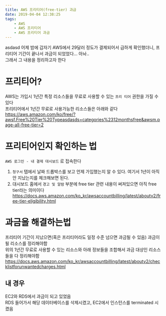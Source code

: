 ```yaml
---
title: AWS 프리티어(free-tier) 과금
date: 2019-04-04 12:38:25
tags:
    - AWS
    - AWS 프리티어
    - AWS 프리티어 과금
---
```

asdasd
어제 밤에 갑자기 AWS에서 29달러 정도가 결제되어서 급하게 확인했더니, 프리티어 기간이 끝나서 과금이 되었었다... 아놔..  
그래서 그 내용을 정리하고자 한다  

# 프리티어?  
AWS는 가입시 1년간 특정 리소스들을 무료로 사용할 수 있는 `프리 티어` 권한을 가질 수 있다  
프리티어에서 1년간 무료로 사용가능한 리소스들은 아래와 같다  
<https://aws.amazon.com/ko/free/?awsf.Free%20Tier%20Typeasdasds=categories%2312monthsfree&awsm.page-all-free-tier=2>  

# 프리티어인지 확인하는 법  
`AWS 로그인 - 내 결제 대시보드` 로 접속한다  

1. `청구서` 탭에서 날짜 드롭박스를 보고 언제 가입했는지 알 수 있다. 여기서 1년이 아직 안 지났는지를 체크해보면 된다.  
2. 대시보드 홈에서 `경고 및 알람` 부분에 free tier 관련 내용이 써져있으면 아직 free tier라는 의미이다  
    <https://docs.aws.amazon.com/ko_kr/awsaccountbilling/latest/aboutv2/free-tier-eligibility.html>  

# 과금을 해결하는법  
프리티어 기간이 지났으면(혹은 프리티어라도 일정 수준 넘으면 과금될 수 있음) 과금이 될 리소스를 정리해야함  
위의 1년간 무료로 사용할 수 있는 리소스와 아래 정보들을 조합해서 과금 대상인 리소스들을 다 정리해야함  
<https://docs.aws.amazon.com/ko_kr/awsaccountbilling/latest/aboutv2/checklistforunwantedcharges.html>  

## 내 경우
EC2와 RDS에서 과금이 되고 있었음  
RDS 들어가서 해당 데이터베이스를 삭제시켰고, EC2에서 인스턴스를 terminated 시켰음  

<!-- more -->